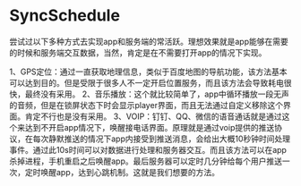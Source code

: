 # SyncSchedule
尝试过以下多种方式去实现app和服务端的常活跃。理想效果就是app能够在需要的时候和服务端交互数据，当然，肯定是在不需要打开app的情况下实现。

1、GPS定位：通过一直获取地理信息，类似于百度地图的导航功能，该方法基本可以达到目的。但是受限于很多人不一定开启位置服务，而且该方法会导致耗电很快，最终没有采用。
2、音乐播放：这个就比较简单了，app中循环播放一段无声的音频，但是在锁屏状态下时会显示player界面，而且无法通过自定义移除这个界面。肯定不行也是没有采用。
3、VOIP：钉钉、QQ、微信的语音通话就是通过这个来达到不开启app情况下，唤醒接电话界面。原理就是通过voip提供的推送协议，在每次静默推送的情况下app内接受到推送消息，会给出大概10秒钟时间处理事件。通过此10s时间可以对数据进行处理和服务器交互。而且该方法可以在app杀掉进程，手机重启之后唤醒app。最后服务器可以定时几分钟给每个用户推送一次，定时唤醒app，达到心跳机制。这就是我们想要的方法。
